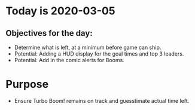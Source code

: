 # Today is 2020-03-05

## Objectives for the day:

- Determine what is left, at a minimum before game can ship.
- Potential: Adding a HUD display for the goal times and top 3 leaders.
- Potential: Add in the comic alerts for Booms.

# Purpose

- Ensure Turbo Boom! remains on track and guesstimate actual time left.
